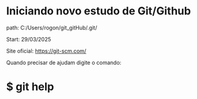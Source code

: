 # Iniciando novo estudo de Git/Github

path: C:/Users/rogon/git_gitHub/.git/

Start: 29/03/2025

Site oficial: https://git-scm.com/

Quando precisar de  ajudam digite o comando:

# $ git help <comand>
